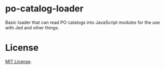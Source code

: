 # po-catalog-loader

Basic loader that can read PO catalogs into JavaScript modules
for the use with Jed and other things.

License
=======

[MIT License](LICENSE).
